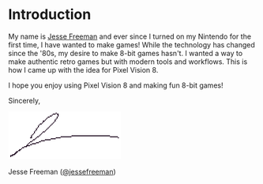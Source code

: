 # Introduction

My name is [Jesse Freeman](http://twitter.com/jessefreeman) and ever since I turned on my Nintendo for the first time, I have wanted to make games! While the technology has changed since the '80s, my desire to make 8-bit games hasn't. I wanted a way to make authentic retro games but with modern tools and workflows. This is how I came up with the idea for Pixel Vision 8.

I hope you enjoy using Pixel Vision 8 and making fun 8-bit games!

Sincerely,

![image alt text](images/Introduction_image_0.png)

Jesse Freeman ([@jessefreeman](http://twitter.com/jessefreeman))


